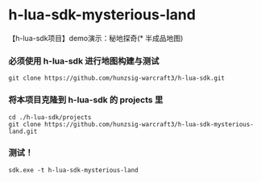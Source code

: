 # h-lua-sdk-mysterious-land
【h-lua-sdk项目】demo演示：秘地探奇(* 半成品地图)


### 必须使用 h-lua-sdk 进行地图构建与测试
```
git clone https://github.com/hunzsig-warcraft3/h-lua-sdk.git
```

### 将本项目克隆到 h-lua-sdk 的 projects 里
```
cd ./h-lua-sdk/projects
git clone https://github.com/hunzsig-warcraft3/h-lua-sdk-mysterious-land.git
```

### 测试！
```
sdk.exe -t h-lua-sdk-mysterious-land
```
